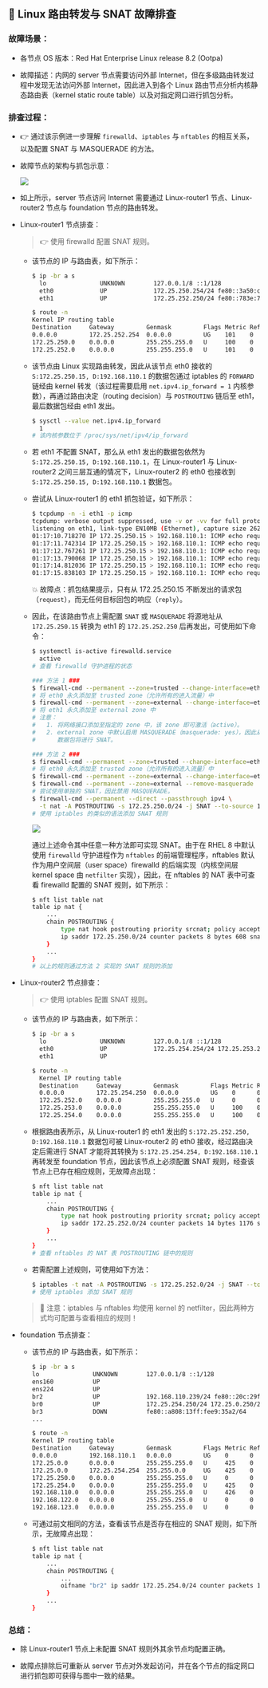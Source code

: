 ## 📌 Linux 路由转发与 SNAT 故障排查

### 故障场景：

- 各节点 OS 版本：Red Hat Enterprise Linux release 8.2 (Ootpa)

- 故障描述：内网的 server 节点需要访问外部 Internet，但在多级路由转发过程中发现无法访问外部 Internet，因此进入到各个 Linux 路由节点分析内核静态路由表（kernel static route table）以及对指定网口进行抓包分析。

### 排查过程：

- 👉 通过该示例进一步理解 `firewalld`、`iptables` 与 `nftables` 的相互关系，以及配置 SNAT 与 MASQUERADE 的方法。

- 故障节点的架构与抓包示意：
  
  ![](D:\Linux操作系统与编程语言汇总\Typora文档汇总\SDN\pictures\Linux路由转发与SNAT故障排查\linux-gateway-snat-or-masquerade.jpg)

- 如上所示，server 节点访问 Internet 需要通过 Linux-router1 节点、Linux-router2 节点与 foundation 节点的路由转发。

- Linux-router1 节点排查：
  
  > 👉 使用 firewalld 配置 SNAT 规则。
  
  - 该节点的 IP 与路由表，如下所示：
    
    ```bash
    $ ip -br a s
      lo               UNKNOWN        127.0.0.1/8 ::1/128
      eth0             UP             172.25.250.254/24 fe80::3a50:cfa:5e7:a805/64   
      eth1             UP             172.25.252.250/24 fe80::783e:7d62:966a:66b9/64
    
    $ route -n
    Kernel IP routing table
    Destination     Gateway         Genmask         Flags Metric Ref    Use Iface
    0.0.0.0         172.25.252.254  0.0.0.0         UG    101    0        0 eth1
    172.25.250.0    0.0.0.0         255.255.255.0   U     100    0        0 eth0
    172.25.252.0    0.0.0.0         255.255.255.0   U     101    0        0 eth1
    ```
  
  - 该节点由 Linux 实现路由转发，因此从该节点 eth0 接收的 `S:172.25.250.15, D:192.168.110.1` 的数据包通过 iptables 的 `FORWARD` 链经由 kernel 转发（该过程需要启用 `net.ipv4.ip_forward = 1` 内核参数），再通过路由决定（routing decision）与 `POSTROUTING` 链后至 eth1，最后数据包经由 eth1 发出。
    
    ```bash
    $ sysctl --value net.ipv4.ip_forward
      1
    # 该内核参数位于 /proc/sys/net/ipv4/ip_forward
    ```
  
  - 若 eth1 不配置 SNAT，那么从 eth1 发出的数据包依然为 `S:172.25.250.15, D:192.168.110.1`，在 Linux-router1 与 Linux-router2 之间三层互通的情况下，Linux-router2 的 eth0 也接收到 `S:172.25.250.15, D:192.168.110.1` 数据包。
  
  - 尝试从 Linux-router1 的 eth1 抓包验证，如下所示：
    
    ```bash
    $ tcpdump -n -i eth1 -p icmp
    tcpdump: verbose output suppressed, use -v or -vv for full protocol decode
    listening on eth1, link-type EN10MB (Ethernet), capture size 262144 bytes
    01:17:10.718270 IP 172.25.250.15 > 192.168.110.1: ICMP echo request, id 43854, seq 17, length 64
    01:17:11.742314 IP 172.25.250.15 > 192.168.110.1: ICMP echo request, id 43854, seq 18, length 64
    01:17:12.767261 IP 172.25.250.15 > 192.168.110.1: ICMP echo request, id 43854, seq 19, length 64
    01:17:13.790068 IP 172.25.250.15 > 192.168.110.1: ICMP echo request, id 43854, seq 20, length 64
    01:17:14.812036 IP 172.25.250.15 > 192.168.110.1: ICMP echo request, id 43854, seq 21, length 64
    01:17:15.838103 IP 172.25.250.15 > 192.168.110.1: ICMP echo request, id 43854, seq 22, length 64
    ```
    
    💥 故障点：抓包结果提示，只有从 172.25.250.15 不断发出的请求包（`request`），而无任何目标回包的响应（`reply`）。
  
  - 因此，在该路由节点上需配置 `SNAT` 或 `MASQUERADE` 将源地址从 `172.25.250.15` 转换为 eth1 的 `172.25.252.250` 后再发出，可使用如下命令：
    
    ```bash
    $ systemctl is-active firewalld.service
      active
    # 查看 firewalld 守护进程的状态
    
    ### 方法 1 ###
    $ firewall-cmd --permanent --zone=trusted --change-interface=eth0
    # 将 eth0 永久添加至 trusted zone（允许所有的进入流量）中
    $ firewall-cmd --permanent --zone=external --change-interface=eth1
    # 将 eth1 永久添加至 external zone 中
    # 注意：
    #   1. 将网络接口添加至指定的 zone 中，该 zone 即可激活（active）。
    #   2. external zone 中默认启用 MASQUERADE（masquerade: yes），因此从该网口发出的
    #      数据包将进行 SNAT。
    
    ### 方法 2 ###
    $ firewall-cmd --permanent --zone=trusted --change-interface=eth0
    # 将 eth0 永久添加至 trusted zone（允许所有的进入流量）中
    $ firewall-cmd --permanent --zone=external --change-interface=eth1
    $ firewall-cmd --permanent --zone=external --remove-masquerade
    # 尝试使用单独的 SNAT，因此禁用 MASQUERADE。
    $ firewall-cmd --permanent --direct --passthrough ipv4 \
      -t nat -A POSTROUTING -s 172.25.250.0/24 -j SNAT --to-source 172.25.252.250
    # 使用 iptables 的类似的语法添加 SNAT 规则 
    ```
    
    ![](D:\Linux操作系统与编程语言汇总\Typora文档汇总\SDN\pictures\Linux路由转发与SNAT故障排查\firewall-cmd-man-doc.jpg)
    
    通过上述命令其中任意一种方法即可实现 SNAT。由于在 RHEL 8 中默认使用 `firewalld` 守护进程作为 `nftables` 的前端管理程序，nftables 默认作为用户空间层（user space）firewalld 的后端实现（内核空间层 kernel space 由 `netfilter` 实现），因此，在 nftables 的 NAT 表中可查看 firewalld 配置的 SNAT 规则，如下所示：
    
    ```bash
    $ nft list table nat
    table ip nat {
        ...
        chain POSTROUTING {
            type nat hook postrouting priority srcnat; policy accept;
            ip saddr 172.25.250.0/24 counter packets 8 bytes 608 snat to 172.25.252.250
        }
        ...
    }
    # 以上的规则通过方法 2 实现的 SNAT 规则的添加
    ```

- Linux-router2 节点排查：
  
  > 👉 使用 iptables 配置 SNAT 规则。
  
  - 该节点的 IP 与路由表，如下所示：
    
    ```bash
    $ ip -br a s
      lo               UNKNOWN        127.0.0.1/8 ::1/128 
      eth0             UP             172.25.254.254/24 172.25.253.254/24 172.25.252.254/24 fe80::5054:ff:fe00:fe/64
      eth1             UP
    
    $ route -n
      Kernel IP routing table
      Destination     Gateway         Genmask         Flags Metric Ref    Use Iface
      0.0.0.0         172.25.254.250  0.0.0.0         UG    0      0        0 eth0
      172.25.252.0    0.0.0.0         255.255.255.0   U     0      0        0 eth0
      172.25.253.0    0.0.0.0         255.255.255.0   U     100    0        0 eth0
      172.25.254.0    0.0.0.0         255.255.255.0   U     100    0        0 eth0
    ```
  
  - 根据路由表所示，从 Linux-router1 的 eth1 发出的 `S:172.25.252.250, D:192.168.110.1` 数据包可被 Linux-router2 的 eth0 接收，经过路由决定后需进行 SNAT 才能将其转换为 `S:172.25.254.254, D:192.168.110.1` 再转发至 foundation 节点，因此该节点上必须配置 SNAT 规则，经查该节点上已存在相应规则，无故障点出现：
    
    ```bash
    $ nft list table nat
    table ip nat {
        ...
        chain POSTROUTING {
            type nat hook postrouting priority srcnat; policy accept;
            ip saddr 172.25.252.0/24 counter packets 14 bytes 1176 snat to 172.25.254.254
        }
        ...
    } 
    # 查看 nftables 的 NAT 表 POSTROUTING 链中的规则
    ```
  
  - 若需配置上述规则，可使用如下方法：
    
    ```bash
    $ iptables -t nat -A POSTROUTING -s 172.25.252.0/24 -j SNAT --to-source 172.25.254.254
    # 使用 iptables 添加 SNAT 规则
    ```
  
  > 🤘 注意：iptables 与 nftables 均使用 kernel 的 netfilter，因此两种方式均可配置与查看相应的规则！

- foundation 节点排查：
  
  - 该节点的 IP 与路由表，如下所示：
    
    ```bash
    $ ip -br a s
    lo               UNKNOWN        127.0.0.1/8 ::1/128 
    ens160           UP
    ens224           UP
    br2              UP             192.168.110.239/24 fe80::20c:29ff:fe84:7c70/64
    br0              UP             172.25.254.250/24 172.25.0.250/24 fe80::f078:6fff:fef9:21a/64 
    br3              DOWN           fe80::a808:13ff:fee9:35a2/64
    ...
    
    $ route -n
    Kernel IP routing table
    Destination     Gateway         Genmask         Flags Metric Ref    Use Iface
    0.0.0.0         192.168.110.1   0.0.0.0         UG    0      0        0 br2
    172.25.0.0      0.0.0.0         255.255.255.0   U     425    0        0 br0
    172.25.0.0      172.25.254.254  255.255.0.0     UG    425    0        0 br0
    172.25.250.0    0.0.0.0         255.255.255.0   U     0      0        0 privbr0
    172.25.254.0    0.0.0.0         255.255.255.0   U     425    0        0 br0
    192.168.110.0   0.0.0.0         255.255.255.0   U     426    0        0 br2
    192.168.122.0   0.0.0.0         255.255.255.0   U     0      0        0 virbr0
    192.168.123.0   0.0.0.0         255.255.255.0   U     0      0        0 br1
    ```
  
  - 可通过前文相同的方法，查看该节点是否存在相应的 SNAT 规则，如下所示，无故障点出现：
    
    ```bash
    $ nft list table nat
    table ip nat {
        ...
        chain POSTROUTING {
            ...
            oifname "br2" ip saddr 172.25.254.0/24 counter packets 1809 bytes 136485 masquerade
        }
        ...
    }
    ```

### 总结：

- 除 Linux-router1 节点上未配置 SNAT 规则外其余节点均配置正确。

- 故障点排除后可重新从 server 节点对外发起访问，并在各个节点的指定网口进行抓包即可获得与图中一致的结果。
